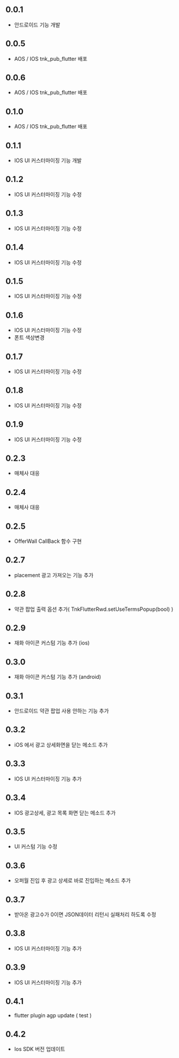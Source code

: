 ## 0.0.1
* 안드로이드 기능 개발
## 0.0.5
* AOS / IOS tnk_pub_flutter 배포
## 0.0.6
* AOS / IOS tnk_pub_flutter 배포
## 0.1.0
* AOS / IOS tnk_pub_flutter 배포
## 0.1.1
* IOS UI 커스터마이징 기능 개발
## 0.1.2
* IOS UI 커스터마이징 기능 수정
## 0.1.3
* IOS UI 커스터마이징 기능 수정
## 0.1.4
* IOS UI 커스터마이징 기능 수정
## 0.1.5
* IOS UI 커스터마이징 기능 수정
## 0.1.6
* IOS UI 커스터마이징 기능 수정
* 폰트 색상변경 
## 0.1.7
* IOS UI 커스터마이징 기능 수정
## 0.1.8
* IOS UI 커스터마이징 기능 수정
## 0.1.9
* IOS UI 커스터마이징 기능 수정
## 0.2.3
* 매체사 대응
## 0.2.4
* 매체사 대응
## 0.2.5
* OfferWall CallBack 함수 구현
## 0.2.7
* placement 광고 가져오는 기능 추가
## 0.2.8
* 약관 팝업 출력 옵션 추가( TnkFlutterRwd.setUseTermsPopup(bool) )
## 0.2.9
* 재화 아이콘 커스텀 기능 추가 (ios)
## 0.3.0
* 재화 아이콘 커스텀 기능 추가 (android)
## 0.3.1
* 안드로이드 약관 팝업 사용 안하는 기능 추가
## 0.3.2
* iOS 에서 광고 상세화면을 닫는 메소드 추가
## 0.3.3
* IOS UI 커스터마이징 기능 추가
## 0.3.4
* IOS 광고상세, 광고 목록 화면 닫는 메소드 추가
## 0.3.5
* UI 커스텀 기능 수정
## 0.3.6
* 오퍼월 진입 후 광고 상세로 바로 진입하는 메소드 추가 
## 0.3.7
* 받아온 광고수가 0이면 JSON데이터 리턴시 실패처리 하도록 수정
## 0.3.8
* IOS UI 커스터마이징 기능 추가
## 0.3.9
* IOS UI 커스터마이징 기능 추가
## 0.4.1
* flutter plugin agp update ( test )
## 0.4.2
* Ios SDK 버전 업데이트
